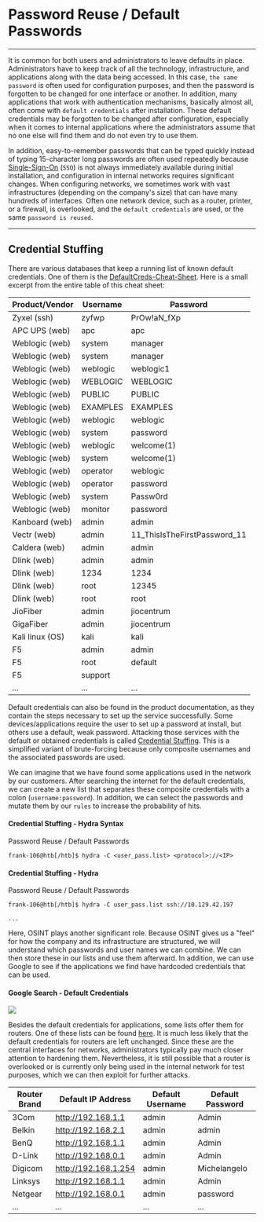 # Password Reuse / Default Passwords

---

It is common for both users and administrators to leave defaults in place. Administrators have to keep track of all the technology, infrastructure, and applications along with the data being accessed. In this case, `the same password` is often used for configuration purposes, and then the password is forgotten to be changed for one interface or another. In addition, many applications that work with authentication mechanisms, basically almost all, often come with `default credentials` after installation. These default credentials may be forgotten to be changed after configuration, especially when it comes to internal applications where the administrators assume that no one else will find them and do not even try to use them.

In addition, easy-to-remember passwords that can be typed quickly instead of typing 15-character long passwords are often used repeatedly because [Single-Sign-On](https://en.wikipedia.org/wiki/Single_sign-on) (`SSO`) is not always immediately available during initial installation, and configuration in internal networks requires significant changes. When configuring networks, we sometimes work with vast infrastructures (depending on the company's size) that can have many hundreds of interfaces. Often one network device, such as a router, printer, or a firewall, is overlooked, and the `default credentials` are used, or the same `password is reused`.

---

## Credential Stuffing

There are various databases that keep a running list of known default credentials. One of them is the [DefaultCreds-Cheat-Sheet](https://github.com/ihebski/DefaultCreds-cheat-sheet). Here is a small excerpt from the entire table of this cheat sheet:

| **Product/Vendor** | **Username** | **Password** |
| --- | --- | --- |
| Zyxel (ssh) | zyfwp | PrOw!aN\_fXp |
| APC UPS (web) | apc | apc |
| Weblogic (web) | system | manager |
| Weblogic (web) | system | manager |
| Weblogic (web) | weblogic | weblogic1 |
| Weblogic (web) | WEBLOGIC | WEBLOGIC |
| Weblogic (web) | PUBLIC | PUBLIC |
| Weblogic (web) | EXAMPLES | EXAMPLES |
| Weblogic (web) | weblogic | weblogic |
| Weblogic (web) | system | password |
| Weblogic (web) | weblogic | welcome(1) |
| Weblogic (web) | system | welcome(1) |
| Weblogic (web) | operator | weblogic |
| Weblogic (web) | operator | password |
| Weblogic (web) | system | Passw0rd |
| Weblogic (web) | monitor | password |
| Kanboard (web) | admin | admin |
| Vectr (web) | admin | 11\_ThisIsTheFirstPassword\_11 |
| Caldera (web) | admin | admin |
| Dlink (web) | admin | admin |
| Dlink (web) | 1234 | 1234 |
| Dlink (web) | root | 12345 |
| Dlink (web) | root | root |
| JioFiber | admin | jiocentrum |
| GigaFiber | admin | jiocentrum |
| Kali linux (OS) | kali | kali |
| F5 | admin | admin |
| F5 | root | default |
| F5 | support |  |
| ... | ... | ... |

Default credentials can also be found in the product documentation, as they contain the steps necessary to set up the service successfully. Some devices/applications require the user to set up a password at install, but others use a default, weak password. Attacking those services with the default or obtained credentials is called [Credential Stuffing](https://owasp.org/www-community/attacks/Credential_stuffing). This is a simplified variant of brute-forcing because only composite usernames and the associated passwords are used.

We can imagine that we have found some applications used in the network by our customers. After searching the internet for the default credentials, we can create a new list that separates these composite credentials with a colon (`username:password`). In addition, we can select the passwords and mutate them by our `rules` to increase the probability of hits.

#### Credential Stuffing - Hydra Syntax

Password Reuse / Default Passwords

```shell-session
frank-106@htb[/htb]$ hydra -C <user_pass.list> <protocol>://<IP>
```

#### Credential Stuffing - Hydra

Password Reuse / Default Passwords

```shell-session
frank-106@htb[/htb]$ hydra -C user_pass.list ssh://10.129.42.197

...
```

Here, OSINT plays another significant role. Because OSINT gives us a "feel" for how the company and its infrastructure are structured, we will understand which passwords and user names we can combine. We can then store these in our lists and use them afterward. In addition, we can use Google to see if the applications we find have hardcoded credentials that can be used.

#### Google Search - Default Credentials

![](/storage/modules/147/Google-default-creds.png)

Besides the default credentials for applications, some lists offer them for routers. One of these lists can be found [here](https://www.softwaretestinghelp.com/default-router-username-and-password-list/). It is much less likely that the default credentials for routers are left unchanged. Since these are the central interfaces for networks, administrators typically pay much closer attention to hardening them. Nevertheless, it is still possible that a router is overlooked or is currently only being used in the internal network for test purposes, which we can then exploit for further attacks.

| **Router Brand** | **Default IP Address** | **Default Username** | **Default Password** |
| --- | --- | --- | --- |
| 3Com | http://192.168.1.1 | admin | Admin |
| Belkin | http://192.168.2.1 | admin | admin |
| BenQ | http://192.168.1.1 | admin | Admin |
| D-Link | http://192.168.0.1 | admin | Admin |
| Digicom | http://192.168.1.254 | admin | Michelangelo |
| Linksys | http://192.168.1.1 | admin | Admin |
| Netgear | http://192.168.0.1 | admin | password |
| ... | ... | ... | ... |